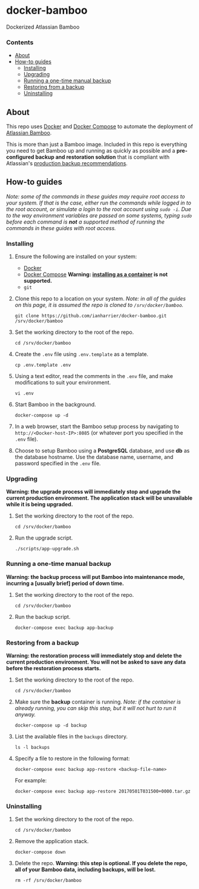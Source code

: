 # docker-bamboo

Dockerized Atlassian Bamboo

### Contents

* [About](#about)
* [How-to guides](#how-to-guides)
    * [Installing](#installing)
    * [Upgrading](#upgrading)
    * [Running a one-time manual backup](#running-a-one-time-manual-backup)
    * [Restoring from a backup](#restoring-from-a-backup)
    * [Uninstalling](#uninstalling)

## About

This repo uses [Docker](https://www.docker.com) and [Docker Compose](https://docs.docker.com/compose/) to automate the deployment of [Atlassian Bamboo](https://www.atlassian.com/software/bamboo).

This is more than just a Bamboo image. Included in this repo is everything you need to get Bamboo up and running as quickly as possible and a **pre-configured backup and restoration solution** that is compliant with Atlassian's [production backup recommendations](https://confluence.atlassian.com/bamkb/automating-bamboo-backup-operations-702715390.html).

## How-to guides

*Note: some of the commands in these guides may require root access to your system. If that is the case, either run the commands while logged in to the root account, or simulate a login to the root account using `sudo -i`. Due to the way environment variables are passed on some systems, typing `sudo` before each command is __not__ a supported method of running the commands in these guides with root access.*

### Installing

1. Ensure the following are installed on your system:

    * [Docker](https://docs.docker.com/engine/installation/)
    * [Docker Compose](https://docs.docker.com/compose/install/) **Warning: [installing as a container](https://docs.docker.com/compose/install/#install-as-a-container) is not supported.**
    * `git`

2. Clone this repo to a location on your system. *Note: in all of the guides on this page, it is assumed the repo is cloned to `/srv/docker/bamboo`.*

    ```shell
    git clone https://github.com/ianharrier/docker-bamboo.git /srv/docker/bamboo
    ```

3. Set the working directory to the root of the repo.

    ```shell
    cd /srv/docker/bamboo
    ```

4. Create the `.env` file using `.env.template` as a template.

    ```shell
    cp .env.template .env
    ```

5. Using a text editor, read the comments in the `.env` file, and make modifications to suit your environment.

    ```shell
    vi .env
    ```

6. Start Bamboo in the background.

    ```shell
    docker-compose up -d
    ```

7. In a web browser, start the Bamboo setup process by navigating to `http://<Docker-host-IP>:8085` (or whatever port you specified in the `.env` file).

8. Choose to setup Bamboo using a **PostgreSQL** database, and use **db** as the database hostname. Use the database name, username, and password specified in the `.env` file.

### Upgrading

**Warning: the upgrade process will immediately stop and upgrade the current production environment. The application stack will be unavailable while it is being upgraded.**

1. Set the working directory to the root of the repo.

    ```shell
    cd /srv/docker/bamboo
    ```

2. Run the upgrade script.

    ```shell
    ./scripts/app-upgrade.sh
    ```

### Running a one-time manual backup

**Warning: the backup process will put Bamboo into maintenance mode, incurring a [usually brief] period of down time.**

1. Set the working directory to the root of the repo.

    ```shell
    cd /srv/docker/bamboo
    ```

2. Run the backup script.

    ```shell
    docker-compose exec backup app-backup
    ```

### Restoring from a backup

**Warning: the restoration process will immediately stop and delete the current production environment. You will not be asked to save any data before the restoration process starts.**

1. Set the working directory to the root of the repo.

    ```shell
    cd /srv/docker/bamboo
    ```

2. Make sure the **backup** container is running. *Note: if the container is already running, you can skip this step, but it will not hurt to run it anyway.*

    ```shell
    docker-compose up -d backup
    ```

3. List the available files in the `backups` directory.

    ```shell
    ls -l backups
    ```

4. Specify a file to restore in the following format:

    ```shell
    docker-compose exec backup app-restore <backup-file-name>
    ```

    For example:

    ```shell
    docker-compose exec backup app-restore 20170501T031500+0000.tar.gz
    ```

### Uninstalling

1. Set the working directory to the root of the repo.

    ```shell
    cd /srv/docker/bamboo
    ```

2. Remove the application stack.

    ```shell
    docker-compose down
    ```

3. Delete the repo. **Warning: this step is optional. If you delete the repo, all of your Bamboo data, including backups, will be lost.**

    ```shell
    rm -rf /srv/docker/bamboo
    ```
